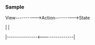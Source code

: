 ### Sample

View---------->Action--------->State

  |                               |

  |---------------<---------------|
